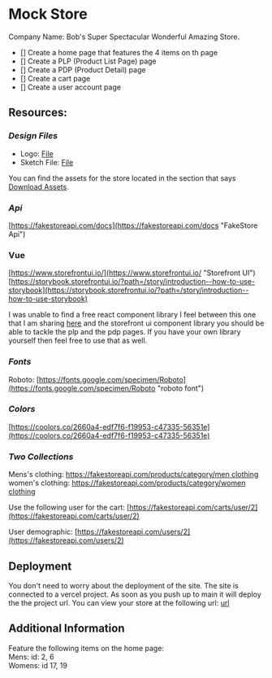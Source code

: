 # Mock Store
Company Name: Bob's Super Spectacular Wonderful Amazing Store.
 

- [] Create a home page that features the 4 items on th page  
- [] Create a PLP (Product List Page) page  
- [] Create a  PDP (Product Detail) page  
- [] Create a cart page  
- [] Create a user account page  

## Resources:

### *Design Files*

- Logo: [File](https://d.pr/i/ugdkaa) 
- Sketch File: [File](https://www.sketch.com/s/567b2d62-1ed6-4914-a79d-caf4af030e5d/v/ZWzRdG/)  

You can find the assets for the store located in the section that says [Download Assets](https://d.pr/i/HVUSsK).  
 ### *Api* 
[https://fakestoreapi.com/docs](https://fakestoreapi.com/docs "FakeStore Api")
### Vue  
[https://www.storefrontui.io/](https://www.storefrontui.io/ "Storefront UI")  
[https://storybook.storefrontui.io/?path=/story/introduction--how-to-use-storybook](https://storybook.storefrontui.io/?path=/story/introduction--how-to-use-storybook)  

I was unable to find a free react component library I feel between this one that I am sharing [here](https://mdbootstrap.com/docs/standard/templates/ecommerce/)  and the storefront ui component library you should be able to tackle the plp and the pdp pages. If you have your own library yourself  then feel free to use that as well.

### *Fonts*  
Roboto: [https://fonts.google.com/specimen/Roboto](https://fonts.google.com/specimen/Roboto "roboto font")
### *Colors*  
[https://coolors.co/2660a4-edf7f6-f19953-c47335-56351e](https://coolors.co/2660a4-edf7f6-f19953-c47335-56351e)  
### *Two Collections*  
Mens's clothing: [https://fakestoreapi.com/products/category/men clothing](https://fakestoreapi.com/products/category/men%20clothing)  
women's clothing: [https://fakestoreapi.com/products/category/women clothing](https://fakestoreapi.com/products/category/women%20clothing)  

Use the following user for the cart: [https://fakestoreapi.com/carts/user/2](https://fakestoreapi.com/carts/user/2)

User demographic: [https://fakestoreapi.com/users/2](https://fakestoreapi.com/users/2) 

## Deployment
You don't need to worry about the deployment of the site. The site is connected to a vercel project. As soon as you push up to main it will deploy the the project url. You can view your store at the following url:  [url](https://mock-store-gxxobl6gx.vercel.app/ "Mock Store")

## Additional Information 
Feature the following items on the home page:  
Mens:  id: 2, 6  
Womens: id 17, 19  
